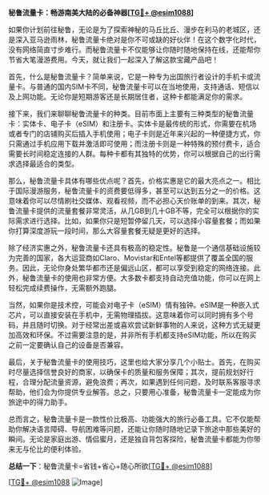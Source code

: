 **秘鲁流量卡：畅游南美大陆的必备神器[[TG💪+ @esim1088](https://t.me/s/esim1088)]**

如果你计划前往秘鲁，无论是为了探索神秘的马丘比丘、漫步在利马的老城区，还是深入亚马逊雨林，秘鲁流量卡绝对是你不可或缺的好伙伴！在这个数字化时代，没有网络简直寸步难行。而秘鲁流量卡不仅能够让你随时随地保持在线，还能帮你节省大笔漫游费用。今天，就让我们一起深入了解这款宝藏产品吧！

首先，什么是秘鲁流量卡？简单来说，它是一种专为出国旅行者设计的手机卡或流量卡。与普通的国内SIM卡不同，秘鲁流量卡可以在当地使用，支持通话、短信以及上网功能。无论你是短期游客还是长期居住者，这种卡都能满足你的需求。

接下来，我们来聊聊秘鲁流量卡的种类。目前市面上主要有三种类型的秘鲁流量卡：实体卡、电子卡（eSIM）和注册卡。实体卡是最传统的形式，你需要在机场或者专门的店铺购买后插入手机使用；电子卡则是近年来兴起的一种便捷方式，你只需通过手机应用下载并激活即可使用；而注册卡则是一种特殊的预付费卡，适合需要长时间稳定连接的人群。每种卡都有其独特的优势，你可以根据自己的出行需求选择最适合的类型。

那么，秘鲁流量卡具体有哪些优点呢？首先，价格实惠是它的最大亮点之一。相比于国际漫游服务，秘鲁流量卡的资费要低得多，甚至可以达到五分之一的价格。这意味着你可以尽情刷社交媒体、观看视频，而不必担心天价账单的到来。其次，秘鲁流量卡提供的流量套餐非常灵活，从几GB到几十GB不等，完全可以根据你的实际需求进行选择。比如，如果你只是短暂停留几天，可以选择小容量套餐；而如果你打算深度游玩一段时间，那么大容量套餐无疑是更好的选择。

除了经济实惠之外，秘鲁流量卡还具有极高的稳定性。秘鲁是一个通信基础设施较为完善的国家，各大运营商如Claro、Movistar和Entel等都提供了覆盖全国的服务。因此，无论你身处繁华都市还是偏远山区，都可以享受到稳定的网络连接。此外，秘鲁流量卡的使用也非常方便。大多数卡都支持自动充值功能，你可以在网上轻松完成续费操作，无需额外跑腿。

当然，如果你是技术控，可能会对电子卡（eSIM）情有独钟。eSIM是一种嵌入式芯片，可以直接安装在手机中，无需物理插拔。这意味着你可以同时拥有多个号码，并且随时切换。对于经常出差或喜欢尝试新鲜事物的人来说，这种方式无疑更加高效和环保。不过需要注意的是，并非所有手机都支持eSIM功能，所以在购买之前一定要确认自己的设备是否兼容。

最后，关于秘鲁流量卡的使用技巧，这里也给大家分享几个小贴士。首先，在购买时尽量选择信誉良好的商家，以确保卡的质量和服务保障；其次，提前规划好行程，合理分配流量资源，避免浪费；再次，如果遇到任何问题，及时联系客服寻求帮助，他们会为你提供专业解答。总之，只要用心准备，秘鲁流量卡一定能成为你旅途中的得力助手。

总而言之，秘鲁流量卡是一款性价比极高、功能强大的旅行必备工具。它不仅能帮助你解决语言障碍、导航困难等问题，还能让你随时随地记录下旅途中那些美好的瞬间。无论是家庭出游、情侣蜜月，还是独自背包客探险，秘鲁流量卡都能为你带来无与伦比的便利体验。

**总结一下**：秘鲁流量卡=省钱+省心+随心所欲[[TG💪+ @esim1088](https://t.me/s/esim1088)] 

[[TG💪+ @esim1088](https://t.me/s/esim1088) ![Image](https://i.postimg.cc/4NQfJmqS/Snipaste-2025-05-13-00-14-12.png)]